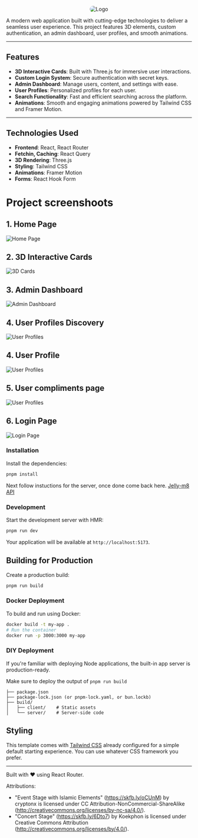 <p align="center">
  <img style="border-radius: 1rem;" src="./public/demo/logo.png" alt="Logo">
</p>


A modern web application built with cutting-edge technologies to deliver a seamless user experience.
This project features 3D elements, custom authentication, an admin dashboard, user profiles, and smooth animations.

---

## Features

- **3D Interactive Cards**: Built with Three.js for immersive user interactions.
- **Custom Login System**: Secure authentication with secret keys.
- **Admin Dashboard**: Manage users, content, and settings with ease.
- **User Profiles**: Personalized profiles for each user.
- **Search Functionality**: Fast and efficient searching across the platform.
- **Animations**: Smooth and engaging animations powered by Tailwind CSS and Framer Motion.

---

## Technologies Used

- **Frontend**: React, React Router
- **Fetchin, Caching**: React Query
- **3D Rendering**: Three.js
- **Styling**: Tailwind CSS
- **Animations**: Framer Motion
- **Forms**: React Hook Form

# Project screenshoots

## 1. Home Page
![Home Page](./public/demo/home.png)


## 2. 3D Interactive Cards
![3D Cards](./public/demo/cards.png)


## 3. Admin Dashboard
![Admin Dashboard](./public/demo/admin.png)

## 4. User Profiles Discovery
![User Profiles](./public/demo/profiles.png)

## 4. User Profile
![User Profiles](./public/demo/profile.png)

## 5. User compliments page
![User Profiles](./public/demo/complimentsFeed.png)

## 6. Login Page
![Login Page](./public/demo/login.png)


### Installation

Install the dependencies:

```bash
pnpm install
```

Next follow instuctions for the server, once done come back here.
 [Jelly-m8 API](https://github.com/BettoRaite/jelly-m8-api)

### Development

Start the development server with HMR:

```bash
pnpm run dev
```

Your application will be available at `http://localhost:5173`.

## Building for Production

Create a production build:

```bash
pnpm run build
```

### Docker Deployment

To build and run using Docker:

```bash
docker build -t my-app .
# Run the container
docker run -p 3000:3000 my-app
```

### DIY Deployment

If you're familiar with deploying Node applications, the built-in app server is production-ready.

Make sure to deploy the output of `pnpm run build`

```
├── package.json
├── package-lock.json (or pnpm-lock.yaml, or bun.lockb)
├── build/
│   ├── client/    # Static assets
│   └── server/    # Server-side code
```

## Styling

This template comes with [Tailwind CSS](https://tailwindcss.com/) already configured for a simple default starting experience. You can use whatever CSS framework you prefer.

---

Built with ❤️ using React Router.


Attributions:
- "Event Stage with Islamic Elements" (https://skfb.ly/oCUnM) by cryptonx is licensed under CC Attribution-NonCommercial-ShareAlike (http://creativecommons.org/licenses/by-nc-sa/4.0/).
- "Concert Stage" (https://skfb.ly/6Dto7) by Koekphon is licensed under Creative Commons Attribution (http://creativecommons.org/licenses/by/4.0/).
